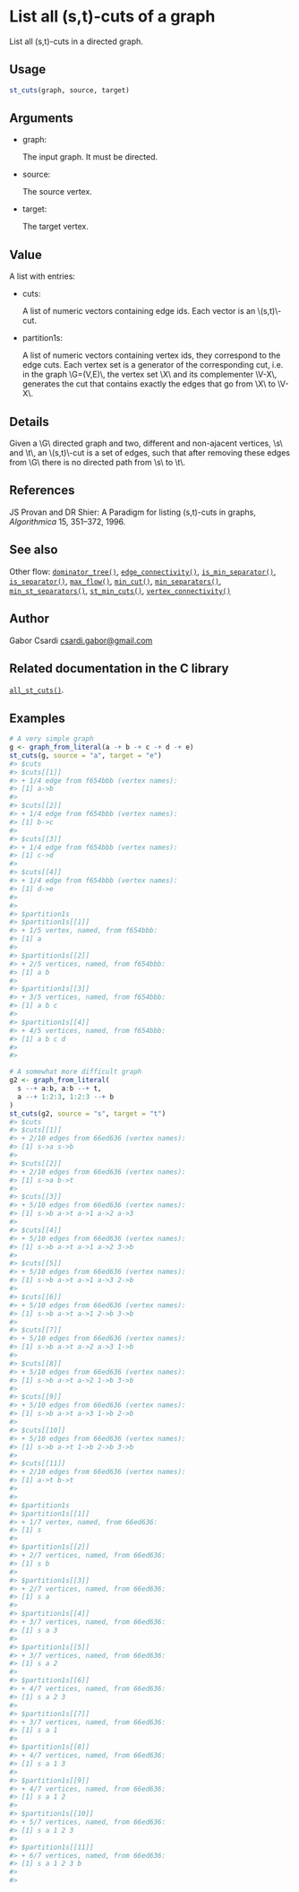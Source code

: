# List all (s,t)-cuts of a graph

List all (s,t)-cuts in a directed graph.

## Usage

``` r
st_cuts(graph, source, target)
```

## Arguments

- graph:

  The input graph. It must be directed.

- source:

  The source vertex.

- target:

  The target vertex.

## Value

A list with entries:

- cuts:

  A list of numeric vectors containing edge ids. Each vector is an
  \\(s,t)\\-cut.

- partition1s:

  A list of numeric vectors containing vertex ids, they correspond to
  the edge cuts. Each vertex set is a generator of the corresponding
  cut, i.e. in the graph \\G=(V,E)\\, the vertex set \\X\\ and its
  complementer \\V-X\\, generates the cut that contains exactly the
  edges that go from \\X\\ to \\V-X\\.

## Details

Given a \\G\\ directed graph and two, different and non-ajacent
vertices, \\s\\ and \\t\\, an \\(s,t)\\-cut is a set of edges, such that
after removing these edges from \\G\\ there is no directed path from
\\s\\ to \\t\\.

## References

JS Provan and DR Shier: A Paradigm for listing (s,t)-cuts in graphs,
*Algorithmica* 15, 351–372, 1996.

## See also

Other flow:
[`dominator_tree()`](https://r.igraph.org/reference/dominator_tree.md),
[`edge_connectivity()`](https://r.igraph.org/reference/edge_connectivity.md),
[`is_min_separator()`](https://r.igraph.org/reference/is_min_separator.md),
[`is_separator()`](https://r.igraph.org/reference/is_separator.md),
[`max_flow()`](https://r.igraph.org/reference/max_flow.md),
[`min_cut()`](https://r.igraph.org/reference/min_cut.md),
[`min_separators()`](https://r.igraph.org/reference/min_separators.md),
[`min_st_separators()`](https://r.igraph.org/reference/min_st_separators.md),
[`st_min_cuts()`](https://r.igraph.org/reference/st_min_cuts.md),
[`vertex_connectivity()`](https://r.igraph.org/reference/vertex_connectivity.md)

## Author

Gabor Csardi <csardi.gabor@gmail.com>

## Related documentation in the C library

[`all_st_cuts()`](https://igraph.org/c/html/latest/igraph-Flows.html#igraph_all_st_cuts).

## Examples

``` r
# A very simple graph
g <- graph_from_literal(a -+ b -+ c -+ d -+ e)
st_cuts(g, source = "a", target = "e")
#> $cuts
#> $cuts[[1]]
#> + 1/4 edge from f654bbb (vertex names):
#> [1] a->b
#> 
#> $cuts[[2]]
#> + 1/4 edge from f654bbb (vertex names):
#> [1] b->c
#> 
#> $cuts[[3]]
#> + 1/4 edge from f654bbb (vertex names):
#> [1] c->d
#> 
#> $cuts[[4]]
#> + 1/4 edge from f654bbb (vertex names):
#> [1] d->e
#> 
#> 
#> $partition1s
#> $partition1s[[1]]
#> + 1/5 vertex, named, from f654bbb:
#> [1] a
#> 
#> $partition1s[[2]]
#> + 2/5 vertices, named, from f654bbb:
#> [1] a b
#> 
#> $partition1s[[3]]
#> + 3/5 vertices, named, from f654bbb:
#> [1] a b c
#> 
#> $partition1s[[4]]
#> + 4/5 vertices, named, from f654bbb:
#> [1] a b c d
#> 
#> 

# A somewhat more difficult graph
g2 <- graph_from_literal(
  s --+ a:b, a:b --+ t,
  a --+ 1:2:3, 1:2:3 --+ b
)
st_cuts(g2, source = "s", target = "t")
#> $cuts
#> $cuts[[1]]
#> + 2/10 edges from 66ed636 (vertex names):
#> [1] s->a s->b
#> 
#> $cuts[[2]]
#> + 2/10 edges from 66ed636 (vertex names):
#> [1] s->a b->t
#> 
#> $cuts[[3]]
#> + 5/10 edges from 66ed636 (vertex names):
#> [1] s->b a->t a->1 a->2 a->3
#> 
#> $cuts[[4]]
#> + 5/10 edges from 66ed636 (vertex names):
#> [1] s->b a->t a->1 a->2 3->b
#> 
#> $cuts[[5]]
#> + 5/10 edges from 66ed636 (vertex names):
#> [1] s->b a->t a->1 a->3 2->b
#> 
#> $cuts[[6]]
#> + 5/10 edges from 66ed636 (vertex names):
#> [1] s->b a->t a->1 2->b 3->b
#> 
#> $cuts[[7]]
#> + 5/10 edges from 66ed636 (vertex names):
#> [1] s->b a->t a->2 a->3 1->b
#> 
#> $cuts[[8]]
#> + 5/10 edges from 66ed636 (vertex names):
#> [1] s->b a->t a->2 1->b 3->b
#> 
#> $cuts[[9]]
#> + 5/10 edges from 66ed636 (vertex names):
#> [1] s->b a->t a->3 1->b 2->b
#> 
#> $cuts[[10]]
#> + 5/10 edges from 66ed636 (vertex names):
#> [1] s->b a->t 1->b 2->b 3->b
#> 
#> $cuts[[11]]
#> + 2/10 edges from 66ed636 (vertex names):
#> [1] a->t b->t
#> 
#> 
#> $partition1s
#> $partition1s[[1]]
#> + 1/7 vertex, named, from 66ed636:
#> [1] s
#> 
#> $partition1s[[2]]
#> + 2/7 vertices, named, from 66ed636:
#> [1] s b
#> 
#> $partition1s[[3]]
#> + 2/7 vertices, named, from 66ed636:
#> [1] s a
#> 
#> $partition1s[[4]]
#> + 3/7 vertices, named, from 66ed636:
#> [1] s a 3
#> 
#> $partition1s[[5]]
#> + 3/7 vertices, named, from 66ed636:
#> [1] s a 2
#> 
#> $partition1s[[6]]
#> + 4/7 vertices, named, from 66ed636:
#> [1] s a 2 3
#> 
#> $partition1s[[7]]
#> + 3/7 vertices, named, from 66ed636:
#> [1] s a 1
#> 
#> $partition1s[[8]]
#> + 4/7 vertices, named, from 66ed636:
#> [1] s a 1 3
#> 
#> $partition1s[[9]]
#> + 4/7 vertices, named, from 66ed636:
#> [1] s a 1 2
#> 
#> $partition1s[[10]]
#> + 5/7 vertices, named, from 66ed636:
#> [1] s a 1 2 3
#> 
#> $partition1s[[11]]
#> + 6/7 vertices, named, from 66ed636:
#> [1] s a 1 2 3 b
#> 
#> 
```
